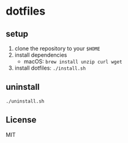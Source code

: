 # dotfiles

## setup

1. clone the repository to your `$HOME`
2. install dependencies
   - macOS: `brew install unzip curl wget`
3. install dotfiles: `./install.sh`

## uninstall

`./uninstall.sh`

## License

MIT
